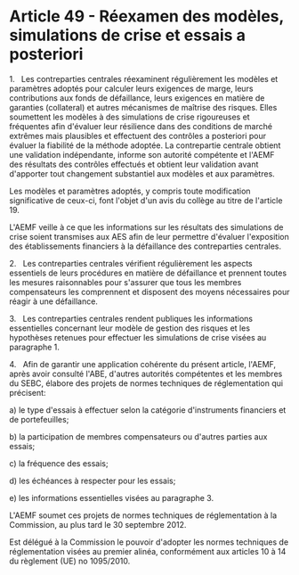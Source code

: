 # Article 49 - Réexamen des modèles, simulations de crise et essais a posteriori


1.   Les contreparties centrales réexaminent régulièrement les modèles et paramètres adoptés pour calculer leurs exigences de marge, leurs contributions aux fonds de défaillance, leurs exigences en matière de garanties (collateral) et autres mécanismes de maîtrise des risques. Elles soumettent les modèles à des simulations de crise rigoureuses et fréquentes afin d'évaluer leur résilience dans des conditions de marché extrêmes mais plausibles et effectuent des contrôles a posteriori pour évaluer la fiabilité de la méthode adoptée. La contrepartie centrale obtient une validation indépendante, informe son autorité compétente et l'AEMF des résultats des contrôles effectués et obtient leur validation avant d'apporter tout changement substantiel aux modèles et aux paramètres.

Les modèles et paramètres adoptés, y compris toute modification significative de ceux-ci, font l'objet d'un avis du collège au titre de l'article 19.

L'AEMF veille à ce que les informations sur les résultats des simulations de crise soient transmises aux AES afin de leur permettre d'évaluer l'exposition des établissements financiers à la défaillance des contreparties centrales.

2.   Les contreparties centrales vérifient régulièrement les aspects essentiels de leurs procédures en matière de défaillance et prennent toutes les mesures raisonnables pour s'assurer que tous les membres compensateurs les comprennent et disposent des moyens nécessaires pour réagir à une défaillance.

3.   Les contreparties centrales rendent publiques les informations essentielles concernant leur modèle de gestion des risques et les hypothèses retenues pour effectuer les simulations de crise visées au paragraphe 1.

4.   Afin de garantir une application cohérente du présent article, l'AEMF, après avoir consulté l'ABE, d'autres autorités compétentes et les membres du SEBC, élabore des projets de normes techniques de réglementation qui précisent:

a) le type d'essais à effectuer selon la catégorie d'instruments financiers et de portefeuilles;

b) la participation de membres compensateurs ou d'autres parties aux essais;

c) la fréquence des essais;

d) les échéances à respecter pour les essais;

e) les informations essentielles visées au paragraphe 3.

L'AEMF soumet ces projets de normes techniques de réglementation à la Commission, au plus tard le 30 septembre 2012.

Est délégué à la Commission le pouvoir d'adopter les normes techniques de réglementation visées au premier alinéa, conformément aux articles 10 à 14 du règlement (UE) no 1095/2010.
